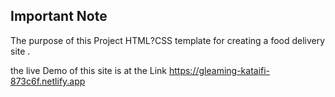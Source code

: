  ## **Important Note**
The purpose of this Project HTML?CSS template for creating a food delivery site  .

the live Demo of this site is at the Link https://gleaming-kataifi-873c6f.netlify.app
